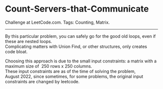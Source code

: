 # Count-Servers-that-Communicate
Challenge at LeetCode.com. Tags: Counting, Matrix.

---------------------------------------------------------------------------------------------------------------------------------------------------------------------------------
By this particular problem, you can safely go for the good old loops, even if these are nested loops.<br/>
Complicating matters with Union Find, or other structures, only creates code bloat.

Choosing this approach is due to the small input constraints: a matrix with a maximum size of  250 rows x 250 columns.<br/> 
These input constraints are as of the time of solving the problem, August 2022, since sometimes, for some problems, the original input constraints are changed by leetcode.
